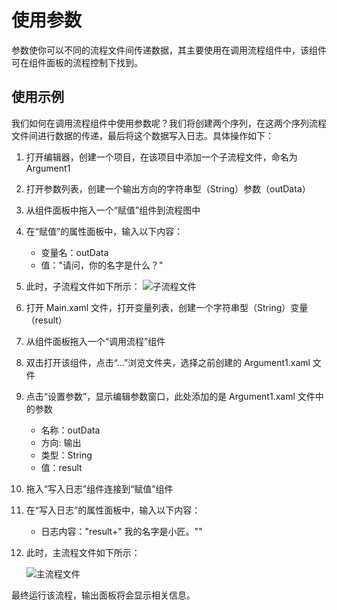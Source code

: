 # 使用参数

参数使你可以不同的流程文件间传递数据，其主要使用在调用流程组件中，该组件可在组件面板的流程控制下找到。

## 使用示例

我们如何在调用流程组件中使用参数呢？我们将创建两个序列，在这两个序列流程文件间进行数据的传递，最后将这个数据写入日志。具体操作如下：

1. 打开编辑器，创建一个项目，在该项目中添加一个子流程文件，命名为 Argument1

2. 打开参数列表，创建一个输出方向的字符串型（String）参数（outData）

3. 从组件面板中拖入一个“赋值”组件到流程图中

4. 在“赋值”的属性面板中，输入以下内容：
    * 变量名：outData
    * 值："请问，你的名字是什么？"

5. 此时，子流程文件如下所示：
    ![子流程文件](https://docimages.blob.core.chinacloudapi.cn/images/Studio/Argument/argument1.xaml.png)

6. 打开 Main.xaml 文件，打开变量列表，创建一个字符串型（String）变量（result）

7. 从组件面板拖入一个“调用流程”组件

8. 双击打开该组件，点击“...”浏览文件夹，选择之前创建的 Argument1.xaml 文件

9. 点击“设置参数”，显示编辑参数窗口，此处添加的是 Argument1.xaml 文件中的参数
    * 名称：outData
    * 方向: 输出
    * 类型：String
    * 值：result

10. 拖入“写入日志”组件连接到“赋值”组件

11. 在“写入日志”的属性面板中，输入以下内容：
    * 日志内容："result+" 我的名字是小匠。""

12. 此时，主流程文件如下所示：

    ![主流程文件](https://docimages.blob.core.chinacloudapi.cn/images/Studio/Argument/main.xaml.png)

最终运行该流程，输出面板将会显示相关信息。
